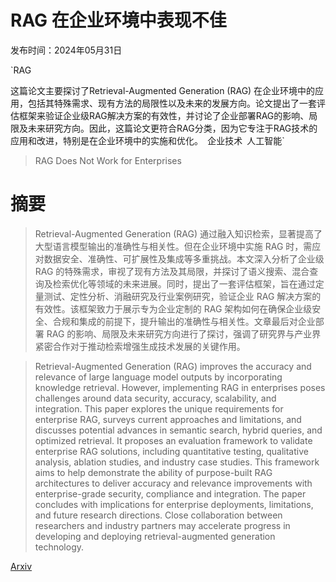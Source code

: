 # RAG 在企业环境中表现不佳

发布时间：2024年05月31日

`RAG

这篇论文主要探讨了Retrieval-Augmented Generation (RAG) 在企业环境中的应用，包括其特殊需求、现有方法的局限性以及未来的发展方向。论文提出了一套评估框架来验证企业级RAG解决方案的有效性，并讨论了企业部署RAG的影响、局限及未来研究方向。因此，这篇论文更符合RAG分类，因为它专注于RAG技术的应用和改进，特别是在企业环境中的实施和优化。` `企业技术` `人工智能`

> RAG Does Not Work for Enterprises

# 摘要

> Retrieval-Augmented Generation (RAG) 通过融入知识检索，显著提高了大型语言模型输出的准确性与相关性。但在企业环境中实施 RAG 时，需应对数据安全、准确性、可扩展性及集成等多重挑战。本文深入分析了企业级 RAG 的特殊需求，审视了现有方法及其局限，并探讨了语义搜索、混合查询及检索优化等领域的未来进展。同时，提出了一套评估框架，旨在通过定量测试、定性分析、消融研究及行业案例研究，验证企业 RAG 解决方案的有效性。该框架致力于展示专为企业定制的 RAG 架构如何在确保企业级安全、合规和集成的前提下，提升输出的准确性与相关性。文章最后对企业部署 RAG 的影响、局限及未来研究方向进行了探讨，强调了研究界与产业界紧密合作对于推动检索增强生成技术发展的关键作用。

> Retrieval-Augmented Generation (RAG) improves the accuracy and relevance of large language model outputs by incorporating knowledge retrieval. However, implementing RAG in enterprises poses challenges around data security, accuracy, scalability, and integration. This paper explores the unique requirements for enterprise RAG, surveys current approaches and limitations, and discusses potential advances in semantic search, hybrid queries, and optimized retrieval. It proposes an evaluation framework to validate enterprise RAG solutions, including quantitative testing, qualitative analysis, ablation studies, and industry case studies. This framework aims to help demonstrate the ability of purpose-built RAG architectures to deliver accuracy and relevance improvements with enterprise-grade security, compliance and integration. The paper concludes with implications for enterprise deployments, limitations, and future research directions. Close collaboration between researchers and industry partners may accelerate progress in developing and deploying retrieval-augmented generation technology.

[Arxiv](https://arxiv.org/abs/2406.04369)
